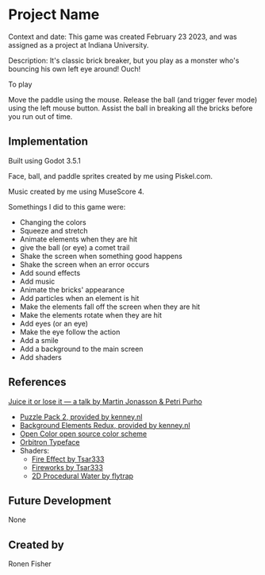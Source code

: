 # Project Name

Context and date: This game was created February 23 2023, and was assigned as a project at Indiana University.

Description: It's classic brick breaker, but you play as a monster who's bouncing his own left eye around! Ouch!

To play

Move the paddle using the mouse. Release the ball (and trigger fever mode) using the left mouse button. Assist the ball in breaking all the bricks before you run out of time.

## Implementation

Built using Godot 3.5.1

Face, ball, and paddle sprites created by me using Piskel.com.

Music created by me using MuseScore 4.

Somethings I did to this game were:

- Changing the colors
- Squeeze and stretch
- Animate elements when they are hit
- give the ball (or eye) a comet trail
- Shake the screen when something good happens
- Shake the screen when an error occurs
- Add sound effects
- Add music
- Animate the bricks' appearance
- Add particles when an element is hit
- Make the elements fall off the screen when they are hit
- Make the elements rotate when they are hit
- Add eyes (or an eye)
- Make the eye follow the action
- Add a smile
- Add a background to the main screen
- Add shaders

## References

[Juice it or lose it — a talk by Martin Jonasson & Petri Purho](https://www.youtube.com/watch?v=Fy0aCDmgnxg)
 * [Puzzle Pack 2, provided by kenney.nl](https://kenney.nl/assets/puzzle-pack-2)
 * [Background Elements Redux, provided by kenney.nl](https://kenney.nl/assets/background-elements-redux)
 * [Open Color open source color scheme](https://yeun.github.io/open-color/)
 * [Orbitron Typeface](https://www.theleagueofmoveabletype.com/orbitron)
 * Shaders:
	 * [Fire Effect by Tsar333](https://godotshaders.com/shader/fire-effect/)
	 * [Fireworks by Tsar333](https://godotshaders.com/shader/fireworks/)
	 * [2D Procedural Water by flytrap](https://godotshaders.com/shader/perlin-procedural-water/)


## Future Development

None

## Created by

Ronen Fisher
